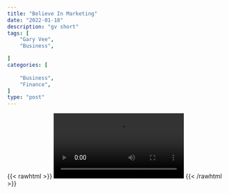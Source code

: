 ```yaml
---
title: "Believe In Marketing"
date: "2022-01-18"
description: "gv short"
tags: [
    "Gary Vee",
    "Business",

]
categories: [
    
    "Business",
    "Finance",
]
type: "post"
---
```

{{< rawhtml >}}
    <video width="auto" height="auto" controls>
        <source src="https://clips.dev00ps.com/Gary%20Vee/marketing.mp4" type="video/mp4"> 
    </video>
{{< /rawhtml >}}